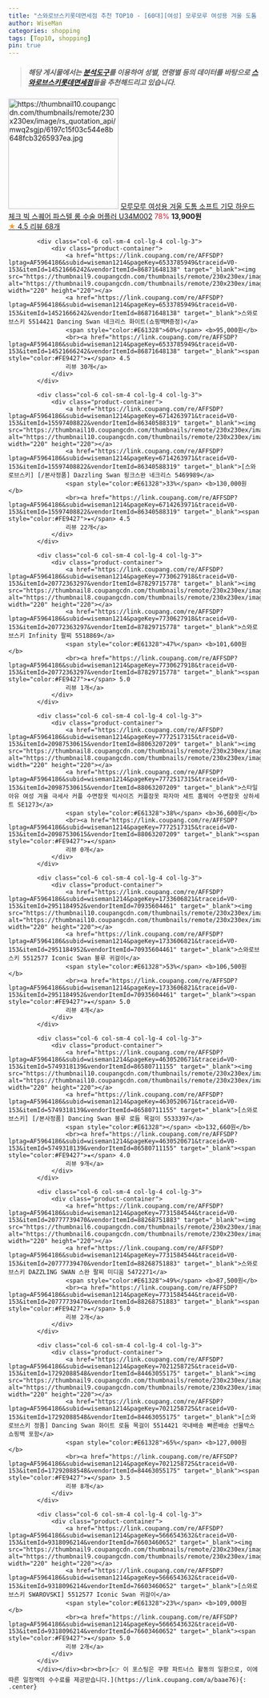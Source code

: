 ```yaml
---
title: "스와로브스키롯데면세점 추천 TOP10 - [60대][여성] 모루모루 여성용 겨울 도톰 소프트 기모 하운드체크 빅 스퀘어 파스텔 롱 수술 머플러 U34M002"
author: WiseMan
categories: shopping
tags: [Top10, shopping]
pin: true
---
```


> ##### 해당 게시물에서는 [**분석도구**](https://itemscout.io/)를 이용하여 **성별**, **연령별** 등의 데이터를 바탕으로 [**스와로브스키롯데면세점**](https://link.coupang.com/a/baae76)들을 추천해드리고 있습니다.
<div class="container"><div class="row">
            <div class="col-6 col-sm-4 col-lg-4 col-lg-3">
                <div class="product-container">
                    <a href="https://link.coupang.com/re/AFFSDP?lptag=AF5964186&subid=wiseman1214&pageKey=7672886242&traceid=V0-153&itemId=20473143812&vendorItemId=87552362488" target="_blank"><img src="https://thumbnail10.coupangcdn.com/thumbnails/remote/230x230ex/image/rs_quotation_api/mwq2sgjp/6197c15f03c544e8b648fcb3265937ea.jpg" alt="https://thumbnail10.coupangcdn.com/thumbnails/remote/230x230ex/image/rs_quotation_api/mwq2sgjp/6197c15f03c544e8b648fcb3265937ea.jpg" width="220" height="220"></a>
                    <a href="https://link.coupang.com/re/AFFSDP?lptag=AF5964186&subid=wiseman1214&pageKey=7672886242&traceid=V0-153&itemId=20473143812&vendorItemId=87552362488" target="_blank">모루모루 여성용 겨울 도톰 소프트 기모 하운드체크 빅 스퀘어 파스텔 롱 수술 머플러 U34M002</a>
                    <span style="color:#E61328">78%</span> <b>13,900원</b>
                    <br><a href="https://link.coupang.com/re/AFFSDP?lptag=AF5964186&subid=wiseman1214&pageKey=7672886242&traceid=V0-153&itemId=20473143812&vendorItemId=87552362488" target="_blank"><span style="color:#FE9427">★</span> 4.5
                    리뷰 68개</a>
                </div>
            </div>
            
            <div class="col-6 col-sm-4 col-lg-4 col-lg-3">
                <div class="product-container">
                    <a href="https://link.coupang.com/re/AFFSDP?lptag=AF5964186&subid=wiseman1214&pageKey=6533785949&traceid=V0-153&itemId=14521666242&vendorItemId=86871648138" target="_blank"><img src="https://thumbnail9.coupangcdn.com/thumbnails/remote/230x230ex/image/vendor_inventory/b3e0/6c43ad3de81022c7a58980fb6644fc62e8e70f707f335abb18ab1c7812fb.png" alt="https://thumbnail9.coupangcdn.com/thumbnails/remote/230x230ex/image/vendor_inventory/b3e0/6c43ad3de81022c7a58980fb6644fc62e8e70f707f335abb18ab1c7812fb.png" width="220" height="220"></a>
                    <a href="https://link.coupang.com/re/AFFSDP?lptag=AF5964186&subid=wiseman1214&pageKey=6533785949&traceid=V0-153&itemId=14521666242&vendorItemId=86871648138" target="_blank">스와로브스키 5514421 Dancing Swan 네크리스 화이트(쇼핑백M증정)</a>
                    <span style="color:#E61328">60%</span> <b>95,000원</b>
                    <br><a href="https://link.coupang.com/re/AFFSDP?lptag=AF5964186&subid=wiseman1214&pageKey=6533785949&traceid=V0-153&itemId=14521666242&vendorItemId=86871648138" target="_blank"><span style="color:#FE9427">★</span> 4.5
                    리뷰 30개</a>
                </div>
            </div>
            
            <div class="col-6 col-sm-4 col-lg-4 col-lg-3">
                <div class="product-container">
                    <a href="https://link.coupang.com/re/AFFSDP?lptag=AF5964186&subid=wiseman1214&pageKey=6714263971&traceid=V0-153&itemId=15597408822&vendorItemId=86340588319" target="_blank"><img src="https://thumbnail10.coupangcdn.com/thumbnails/remote/230x230ex/image/vendor_inventory/5ad4/6c058a14529ae53973bc8fc6fc3728fc2b62023854b569f6a25cb6e21edb.jpg" alt="https://thumbnail10.coupangcdn.com/thumbnails/remote/230x230ex/image/vendor_inventory/5ad4/6c058a14529ae53973bc8fc6fc3728fc2b62023854b569f6a25cb6e21edb.jpg" width="220" height="220"></a>
                    <a href="https://link.coupang.com/re/AFFSDP?lptag=AF5964186&subid=wiseman1214&pageKey=6714263971&traceid=V0-153&itemId=15597408822&vendorItemId=86340588319" target="_blank">[스와로브스키] [/본사정품] Dazzling Swan 핑크스완 네크리스 5469989</a>
                    <span style="color:#E61328">33%</span> <b>130,000원</b>
                    <br><a href="https://link.coupang.com/re/AFFSDP?lptag=AF5964186&subid=wiseman1214&pageKey=6714263971&traceid=V0-153&itemId=15597408822&vendorItemId=86340588319" target="_blank"><span style="color:#FE9427">★</span> 4.5
                    리뷰 22개</a>
                </div>
            </div>
            
            <div class="col-6 col-sm-4 col-lg-4 col-lg-3">
                <div class="product-container">
                    <a href="https://link.coupang.com/re/AFFSDP?lptag=AF5964186&subid=wiseman1214&pageKey=7730627918&traceid=V0-153&itemId=20772363297&vendorItemId=87829715778" target="_blank"><img src="https://thumbnail8.coupangcdn.com/thumbnails/remote/230x230ex/image/vendor_inventory/d83e/d9286cfa2dff0982c9bbfabfb94e81a1a47914a53f51aed338a20bcb3d11.png" alt="https://thumbnail8.coupangcdn.com/thumbnails/remote/230x230ex/image/vendor_inventory/d83e/d9286cfa2dff0982c9bbfabfb94e81a1a47914a53f51aed338a20bcb3d11.png" width="220" height="220"></a>
                    <a href="https://link.coupang.com/re/AFFSDP?lptag=AF5964186&subid=wiseman1214&pageKey=7730627918&traceid=V0-153&itemId=20772363297&vendorItemId=87829715778" target="_blank">스와로브스키 Infinity 팔찌 5518869</a>
                    <span style="color:#E61328">47%</span> <b>101,600원</b>
                    <br><a href="https://link.coupang.com/re/AFFSDP?lptag=AF5964186&subid=wiseman1214&pageKey=7730627918&traceid=V0-153&itemId=20772363297&vendorItemId=87829715778" target="_blank"><span style="color:#FE9427">★</span> 5.0
                    리뷰 1개</a>
                </div>
            </div>
            
            <div class="col-6 col-sm-4 col-lg-4 col-lg-3">
                <div class="product-container">
                    <a href="https://link.coupang.com/re/AFFSDP?lptag=AF5964186&subid=wiseman1214&pageKey=7772517315&traceid=V0-153&itemId=20987530615&vendorItemId=88063207209" target="_blank"><img src="https://thumbnail8.coupangcdn.com/thumbnails/remote/230x230ex/image/vendor_inventory/0344/651c96e792839ba4ffdca99a03b5e053accf272bed927d39281cd0aa599b.jpeg" alt="https://thumbnail8.coupangcdn.com/thumbnails/remote/230x230ex/image/vendor_inventory/0344/651c96e792839ba4ffdca99a03b5e053accf272bed927d39281cd0aa599b.jpeg" width="220" height="220"></a>
                    <a href="https://link.coupang.com/re/AFFSDP?lptag=AF5964186&subid=wiseman1214&pageKey=7772517315&traceid=V0-153&itemId=20987530615&vendorItemId=88063207209" target="_blank">스타일아유 여성 겨울 극세사 커플 수면잠옷 빅사이즈 커플잠옷 파자마 세트 홈웨어 수면잠옷 상하세트 SE1273</a>
                    <span style="color:#E61328">38%</span> <b>36,600원</b>
                    <br><a href="https://link.coupang.com/re/AFFSDP?lptag=AF5964186&subid=wiseman1214&pageKey=7772517315&traceid=V0-153&itemId=20987530615&vendorItemId=88063207209" target="_blank"><span style="color:#FE9427">★</span> 
                    리뷰 0개</a>
                </div>
            </div>
            
            <div class="col-6 col-sm-4 col-lg-4 col-lg-3">
                <div class="product-container">
                    <a href="https://link.coupang.com/re/AFFSDP?lptag=AF5964186&subid=wiseman1214&pageKey=1733606821&traceid=V0-153&itemId=2951184952&vendorItemId=70935604461" target="_blank"><img src="https://thumbnail10.coupangcdn.com/thumbnails/remote/230x230ex/image/vendor_inventory/0d7d/47b9dd62ce57eb1174ea0254c111816c2617618e56fefa7168e4eb70dcea.jpg" alt="https://thumbnail10.coupangcdn.com/thumbnails/remote/230x230ex/image/vendor_inventory/0d7d/47b9dd62ce57eb1174ea0254c111816c2617618e56fefa7168e4eb70dcea.jpg" width="220" height="220"></a>
                    <a href="https://link.coupang.com/re/AFFSDP?lptag=AF5964186&subid=wiseman1214&pageKey=1733606821&traceid=V0-153&itemId=2951184952&vendorItemId=70935604461" target="_blank">스와로브스키 5512577 Iconic Swan 블루 귀걸이</a>
                    <span style="color:#E61328">53%</span> <b>106,500원</b>
                    <br><a href="https://link.coupang.com/re/AFFSDP?lptag=AF5964186&subid=wiseman1214&pageKey=1733606821&traceid=V0-153&itemId=2951184952&vendorItemId=70935604461" target="_blank"><span style="color:#FE9427">★</span> 5.0
                    리뷰 4개</a>
                </div>
            </div>
            
            <div class="col-6 col-sm-4 col-lg-4 col-lg-3">
                <div class="product-container">
                    <a href="https://link.coupang.com/re/AFFSDP?lptag=AF5964186&subid=wiseman1214&pageKey=4630520671&traceid=V0-153&itemId=5749318139&vendorItemId=86580711155" target="_blank"><img src="https://thumbnail10.coupangcdn.com/thumbnails/remote/230x230ex/image/vendor_inventory/349e/4521f088aeeaf837d08e2b8ede6e61d656972376f41e93a5462e610f6196.png" alt="https://thumbnail10.coupangcdn.com/thumbnails/remote/230x230ex/image/vendor_inventory/349e/4521f088aeeaf837d08e2b8ede6e61d656972376f41e93a5462e610f6196.png" width="220" height="220"></a>
                    <a href="https://link.coupang.com/re/AFFSDP?lptag=AF5964186&subid=wiseman1214&pageKey=4630520671&traceid=V0-153&itemId=5749318139&vendorItemId=86580711155" target="_blank">[스와로브스키] [/본사정품] Dancing Swan 블루 로듐 목걸이 5533397</a>
                    <span style="color:#E61328"></span> <b>132,660원</b>
                    <br><a href="https://link.coupang.com/re/AFFSDP?lptag=AF5964186&subid=wiseman1214&pageKey=4630520671&traceid=V0-153&itemId=5749318139&vendorItemId=86580711155" target="_blank"><span style="color:#FE9427">★</span> 4.0
                    리뷰 9개</a>
                </div>
            </div>
            
            <div class="col-6 col-sm-4 col-lg-4 col-lg-3">
                <div class="product-container">
                    <a href="https://link.coupang.com/re/AFFSDP?lptag=AF5964186&subid=wiseman1214&pageKey=7731584544&traceid=V0-153&itemId=20777739470&vendorItemId=88268751883" target="_blank"><img src="https://thumbnail6.coupangcdn.com/thumbnails/remote/230x230ex/image/vendor_inventory/6929/53178810b4013960314ca4e9a86534d0529369e5ed8478b060b914bf95cb.png" alt="https://thumbnail6.coupangcdn.com/thumbnails/remote/230x230ex/image/vendor_inventory/6929/53178810b4013960314ca4e9a86534d0529369e5ed8478b060b914bf95cb.png" width="220" height="220"></a>
                    <a href="https://link.coupang.com/re/AFFSDP?lptag=AF5964186&subid=wiseman1214&pageKey=7731584544&traceid=V0-153&itemId=20777739470&vendorItemId=88268751883" target="_blank">스와로브스키 DAZZLING SWAN 스완 팔찌 미디움 5472271</a>
                    <span style="color:#E61328">49%</span> <b>87,500원</b>
                    <br><a href="https://link.coupang.com/re/AFFSDP?lptag=AF5964186&subid=wiseman1214&pageKey=7731584544&traceid=V0-153&itemId=20777739470&vendorItemId=88268751883" target="_blank"><span style="color:#FE9427">★</span> 5.0
                    리뷰 2개</a>
                </div>
            </div>
            
            <div class="col-6 col-sm-4 col-lg-4 col-lg-3">
                <div class="product-container">
                    <a href="https://link.coupang.com/re/AFFSDP?lptag=AF5964186&subid=wiseman1214&pageKey=7021258725&traceid=V0-153&itemId=17292088548&vendorItemId=84463055175" target="_blank"><img src="https://thumbnail9.coupangcdn.com/thumbnails/remote/230x230ex/image/vendor_inventory/2c6f/309f3dd989d476d83833bb26d64672ef9f72ffca595637772b4f7816a44f.jpg" alt="https://thumbnail9.coupangcdn.com/thumbnails/remote/230x230ex/image/vendor_inventory/2c6f/309f3dd989d476d83833bb26d64672ef9f72ffca595637772b4f7816a44f.jpg" width="220" height="220"></a>
                    <a href="https://link.coupang.com/re/AFFSDP?lptag=AF5964186&subid=wiseman1214&pageKey=7021258725&traceid=V0-153&itemId=17292088548&vendorItemId=84463055175" target="_blank">[스와로브스키 정품] Dancing Swan 화이트 로듐 목걸이 5514421 국내배송 빠른배송 선물박스 쇼핑백 포함</a>
                    <span style="color:#E61328">65%</span> <b>127,000원</b>
                    <br><a href="https://link.coupang.com/re/AFFSDP?lptag=AF5964186&subid=wiseman1214&pageKey=7021258725&traceid=V0-153&itemId=17292088548&vendorItemId=84463055175" target="_blank"><span style="color:#FE9427">★</span> 3.5
                    리뷰 8개</a>
                </div>
            </div>
            
            <div class="col-6 col-sm-4 col-lg-4 col-lg-3">
                <div class="product-container">
                    <a href="https://link.coupang.com/re/AFFSDP?lptag=AF5964186&subid=wiseman1214&pageKey=5666543632&traceid=V0-153&itemId=9318096214&vendorItemId=76603460652" target="_blank"><img src="https://thumbnail9.coupangcdn.com/thumbnails/remote/230x230ex/image/vendor_inventory/c5dd/19111493499e5db6571eb86cc344db480df8ff00c18f86f355495e6e00bf.jpg" alt="https://thumbnail9.coupangcdn.com/thumbnails/remote/230x230ex/image/vendor_inventory/c5dd/19111493499e5db6571eb86cc344db480df8ff00c18f86f355495e6e00bf.jpg" width="220" height="220"></a>
                    <a href="https://link.coupang.com/re/AFFSDP?lptag=AF5964186&subid=wiseman1214&pageKey=5666543632&traceid=V0-153&itemId=9318096214&vendorItemId=76603460652" target="_blank">[스와로브스키 SWAROVSKI] 5512577 Iconic Swan 귀걸이</a>
                    <span style="color:#E61328">23%</span> <b>109,000원</b>
                    <br><a href="https://link.coupang.com/re/AFFSDP?lptag=AF5964186&subid=wiseman1214&pageKey=5666543632&traceid=V0-153&itemId=9318096214&vendorItemId=76603460652" target="_blank"><span style="color:#FE9427">★</span> 5.0
                    리뷰 2개</a>
                </div>
            </div>
            </div></div><br><br>[👉 이 포스팅은 쿠팡 파트너스 활동의 일환으로, 이에 따른 일정액의 수수료를 제공받습니다.](https://link.coupang.com/a/baae76){: .center}